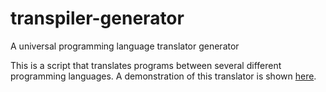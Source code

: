 # transpiler-generator
A universal programming language translator generator

This is a script that translates programs between several different programming languages.
A demonstration of this translator is shown [here](pegjs_test.html).
